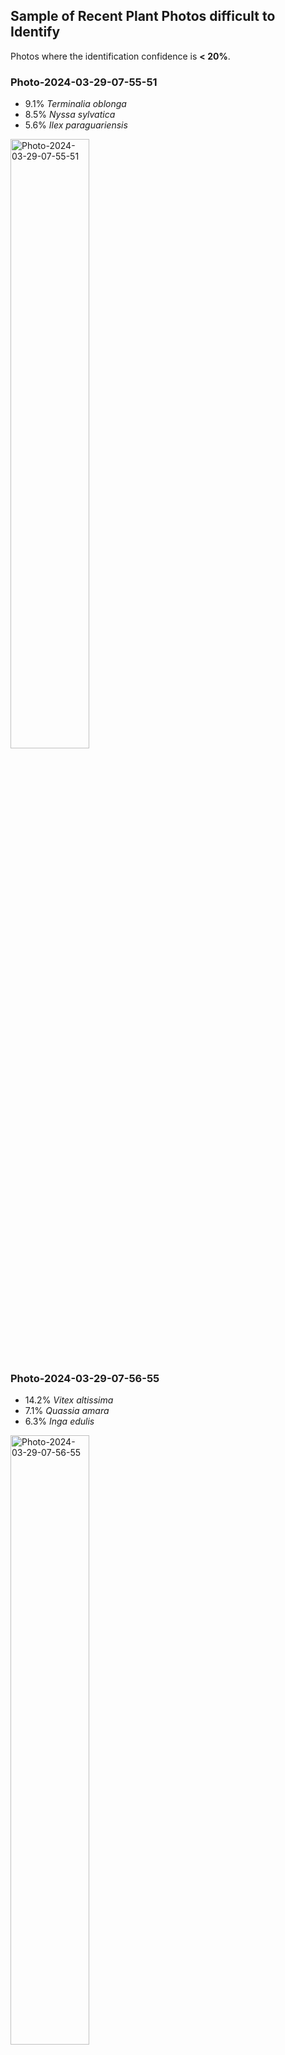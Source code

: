 ## Sample of Recent Plant Photos difficult to Identify

Photos where the identification confidence is **< 20%**.

### Photo-2024-03-29-07-55-51

* 9.1% *Terminalia oblonga*
* 8.5% *Nyssa sylvatica*
* 5.6% *Ilex paraguariensis*

<img src="data/images/Photo-2024-03-29-07-55-51.jpg" alt="Photo-2024-03-29-07-55-51"  width="50%" />

### Photo-2024-03-29-07-56-55

* 14.2% *Vitex altissima*
* 7.1% *Quassia amara*
* 6.3% *Inga edulis*

<img src="data/images/Photo-2024-03-29-07-56-55.jpg" alt="Photo-2024-03-29-07-56-55"  width="50%" />

### Photo-2024-03-29-07-58-06

* 8.4% *Peltophorum pterocarpum*
* 6.4% *Jacaranda mimosifolia*
* 4.5% *Jacaranda caucana*

<img src="data/images/Photo-2024-03-29-07-58-06.jpg" alt="Photo-2024-03-29-07-58-06"  width="50%" />

### Photo-2024-03-29-07-59-11

* 8.6% *Dictyosperma album*
* 5.9% *Dypsis lutescens*
* 5.1% *Dypsis cabadae*

<img src="data/images/Photo-2024-03-29-07-59-11.jpg" alt="Photo-2024-03-29-07-59-11"  width="50%" />

### Photo-2024-03-29-08-00-27

* 15.3% *Lagerstroemia speciosa*
* 4.8% *Markhamia lutea*
* 4.0% *Swietenia macrophylla*

<img src="data/images/Photo-2024-03-29-08-00-27.jpg" alt="Photo-2024-03-29-08-00-27"  width="50%" />

### Photo-2024-03-29-08-02-48

* 18.2% *Peltophorum pterocarpum*
* 12.4% *Samanea saman*
* 10.6% *Parasenegalia visco*

<img src="data/images/Photo-2024-03-29-08-02-48.jpg" alt="Photo-2024-03-29-08-02-48"  width="50%" />

### Photo-2024-03-29-08-03-38

* 14.0% *Bambusa multiplex*
* 10.1% *Bambusa vulgaris*
* 9.9% *Salix viminalis*

<img src="data/images/Photo-2024-03-29-08-03-38.jpg" alt="Photo-2024-03-29-08-03-38"  width="50%" />

### Photo-2024-03-29-08-04-12

* 19.5% *Nauclea orientalis*
* 12.5% *Campomanesia xanthocarpa*
* 5.8% *Premna serratifolia*

<img src="data/images/Photo-2024-03-29-08-04-12.jpg" alt="Photo-2024-03-29-08-04-12"  width="50%" />

### Photo-2024-03-29-08-04-51

* 8.3% *Quercus castaneifolia*
* 3.2% *Sterculia foetida*
* 2.5% *Vitex altissima*

<img src="data/images/Photo-2024-03-29-08-04-51.jpg" alt="Photo-2024-03-29-08-04-51"  width="50%" />

### Photo-2024-03-29-08-05-01

* 9.1% *Muntingia calabura*
* 6.9% *Carya illinoinensis*
* 6.0% *Pterocarpus officinalis*

<img src="data/images/Photo-2024-03-29-08-05-01.jpg" alt="Photo-2024-03-29-08-05-01"  width="50%" />

### Photo-2024-03-29-08-06-31

* 19.9% *Bambusa multiplex*
* 13.4% *Bambusa vulgaris*
* 5.2% *Phyllostachys aurea*

<img src="data/images/Photo-2024-03-29-08-06-31.jpg" alt="Photo-2024-03-29-08-06-31"  width="50%" />

### Photo-2024-03-29-08-06-57

* 18.3% *Nauclea orientalis*
* 7.8% *Nauclea latifolia*
* 2.3% *Coccoloba diversifolia*

<img src="data/images/Photo-2024-03-29-08-06-57.jpg" alt="Photo-2024-03-29-08-06-57"  width="50%" />

### Photo-2024-03-29-08-07-25

* 9.8% *Ficus virens*
* 9.1% *Ficus citrifolia*
* 7.7% *Ficus luschnathiana*

<img src="data/images/Photo-2024-03-29-08-07-25.jpg" alt="Photo-2024-03-29-08-07-25"  width="50%" />

### Photo-2024-03-29-08-07-28

* 14.7% *Jacaranda cuspidifolia*
* 8.5% *Jacaranda mimosifolia*
* 7.3% *Peltophorum dubium*

<img src="data/images/Photo-2024-03-29-08-07-28.jpg" alt="Photo-2024-03-29-08-07-28"  width="50%" />

### Photo-2024-03-29-08-08-28

* 8.3% *Magnolia champaca*
* 3.6% *Tabernaemontana stapfiana*
* 2.4% *Justicia adhatoda*

<img src="data/images/Photo-2024-03-29-08-08-28.jpg" alt="Photo-2024-03-29-08-08-28"  width="50%" />

### Photo-2024-03-29-08-08-38

* 18.2% *Acrocomia aculeata*
* 7.6% *Euterpe oleracea*
* 5.6% *Elaeis guineensis*

<img src="data/images/Photo-2024-03-29-08-08-38.jpg" alt="Photo-2024-03-29-08-08-38"  width="50%" />

### Photo-2024-03-29-08-08-45

* 8.7% *Artocarpus heterophyllus*
* 2.2% *Terminalia catappa*
* 2.0% *Persea barbujana*

<img src="data/images/Photo-2024-03-29-08-08-45.jpg" alt="Photo-2024-03-29-08-08-45"  width="50%" />

### Photo-2024-03-29-08-09-21

* 7.4% *Ficus virens*
* 5.2% *Alnus incana*
* 4.9% *Alnus nepalensis*

<img src="data/images/Photo-2024-03-29-08-09-21.jpg" alt="Photo-2024-03-29-08-09-21"  width="50%" />

### Photo-2024-03-29-08-09-30

* 6.7% *Eucalyptus microcorys*
* 5.1% *Eucalyptus pilularis*
* 3.9% *Eucalyptus robusta*

<img src="data/images/Photo-2024-03-29-08-09-30.jpg" alt="Photo-2024-03-29-08-09-30"  width="50%" />

### Photo-2024-04-01-08-05-46

* 9.2% *Lepisorus thunbergianus*
* 5.9% *Pyrrosia lanceolata*
* 5.3% *Laelia gloriosa*

<img src="data/images/Photo-2024-04-01-08-05-46.jpg" alt="Photo-2024-04-01-08-05-46"  width="50%" />
